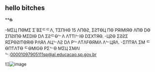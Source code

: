 ## hello bitches
**𝕲

-MΣЦ ПӨMΣ Σ́ BΣᄃᄃΛ, ƬΣПΗӨ 15 ΛПӨƧ, ΣƧƬӨЦ ПӨ PЯIMIЯӨ ΛПӨ DӨ ΣПƧIПӨ MΣDIӨ DΛ ΣƧᄃӨᄂΛ ΛƬƬIᄂIӨ DΣXƬЯӨ.
-ЦƧӨ ΣƧƧΣ ЯΣPӨƧIƬӨЯIӨ PΛЯΛ ΛЦᄂΛƧ DΛ PᄂΛƬΛFӨЯMΛ ΛᄂЦЯΛ.
-ΣПƬЯΛ ΣM ᄃӨПƬΛƬӨ ᄃӨMIGӨ PΣᄂӨ MΣЦ ΣMΛIᄂ:00001097905111sp@al.educacao.sp.gov.br

![]![image](https://github.com/user-attachments/assets/43f48cc4-b544-40fd-84e3-fc33bad1a56c)

